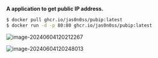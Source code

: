 **A application to get public IP address.**

```bash
$ docker pull ghcr.io/jas0n0ss/pubip:latest
$ docker run -d -p 80:80 ghcr.io/jas0n0ss/pubip:latest
```

![image-20240604120212267](https://upic-1253467112.cos.ap-chengdu.myqcloud.com/uPic/image-20240604120212267.png)

![image-20240604120248013](https://upic-1253467112.cos.ap-chengdu.myqcloud.com/uPic/image-20240604120248013.png)